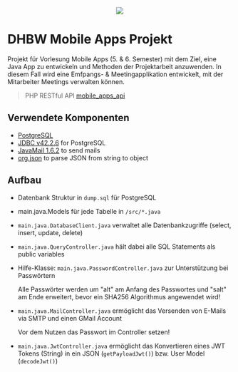 <p align="center"><img src="http://www.dhbw-mannheim.de/fileadmin/templates/default/img/DHBW_d_MA_46mm_4c.svg"></p>

# DHBW Mobile Apps Projekt
Projekt für Vorlesung Mobile Apps (5. & 6. Semester) mit dem Ziel, eine Java App zu entwickeln und Methoden der Projektarbeit anzuwenden.
In diesem Fall wird eine Emfpangs- & Meetingapplikation entwickelt, mit der Mitarbeiter Meetings verwalten können.

> PHP RESTful API [mobile_apps_api](https://github.com/timof1308/mobile_apps_api)

## Verwendete Komponenten
- [PostgreSQL](https://www.postgresql.org/docs/)
- [JDBC v42.2.6](https://jdbc.postgresql.org/download.html) for PostgreSQL
- [JavaMail 1.6.2](https://github.com/javaee/javamail/releases) to send mails
- [org.json](https://github.com/stleary/JSON-java) to parse JSON from string to object

## Aufbau
- Datenbank Struktur in `dump.sql` für PostgreSQL
- main.java.Models für jede Tabelle in `/src/*.java`
- `main.java.DatabaseClient.java` verwaltet alle Datenbankzugriffe (select, insert, update, delete)
- `main.java.QueryController.java` hält dabei alle SQL Statements als public variables
- Hilfe-Klasse: `main.java.PasswordController.java` zur Unterstützung bei Passwörtern
    
    Alle Passwörter werden um "alt" am Anfang des Passwortes und "salt" am Ende erweitert, bevor ein SHA256 Algorithmus angewendet wird!
- `main.java.MailController.java` ermöglicht das Versenden von E-Mails via SMTP und einen GMail Account

    Vor dem Nutzen das Passwort im Controller setzen!
- `main.java.JwtController.java` ermöglicht das Konvertieren eines JWT Tokens (String) in ein JSON (`getPayloadJwt()`) bzw. User Model (`decodeJwt()`)
 
